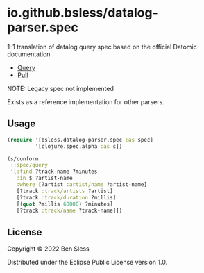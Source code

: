 # io.github.bsless/datalog-parser.spec

1-1 translation of datalog query spec based on the official Datomic documentation

- [Query](https://docs.datomic.com/on-prem/query/query.html)
- [Pull](https://docs.datomic.com/on-prem/query/pull.html)

NOTE: Legacy spec not implemented

Exists as a reference implementation for other parsers.

## Usage

```clojure
(require '[bsless.datalog-parser.spec :as spec]
         '[clojure.spec.alpha :as s])

(s/conform
 ::spec/query
 '[:find ?track-name ?minutes
   :in $ ?artist-name
   :where [?artist :artist/name ?artist-name]
   [?track :track/artists ?artist]
   [?track :track/duration ?millis]
   [(quot ?millis 60000) ?minutes]
   [?track :track/name ?track-name]])
```

## License

Copyright © 2022 Ben Sless

Distributed under the Eclipse Public License version 1.0.
